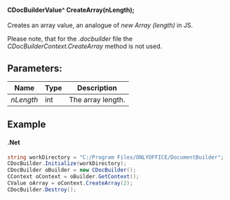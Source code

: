 #### CDocBuilderValue^ CreateArray(nLength);

Creates an array value, an analogue of *new Array (length)* in JS.

Please note, that for the *.docbuilder* file the *CDocBuilderContext.CreateArray* method is not used.

## Parameters:

| Name      | Type | Description       |
| --------- | ---- | ----------------- |
| *nLength* | int  | The array length. |

## Example

#### .Net

```c#
string workDirectory = "C:/Program Files/ONLYOFFICE/DocumentBuilder";
CDocBuilder.Initialize(workDirectory);
CDocBuilder oBuilder = new CDocBuilder();
CContext oContext = oBuilder.GetContext();
CValue oArray = oContext.CreateArray(2);
CDocBuilder.Destroy();
```
